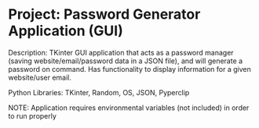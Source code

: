 # Project: Password Generator Application (GUI)

Description: TKinter GUI application that acts as a password manager (saving website/email/password data in a JSON file), and will generate a password on command. Has functionality to display information for a given website/user email.

Python Libraries: TKinter, Random, OS, JSON, Pyperclip

NOTE: Application requires environmental variables (not included) in order to run properly
